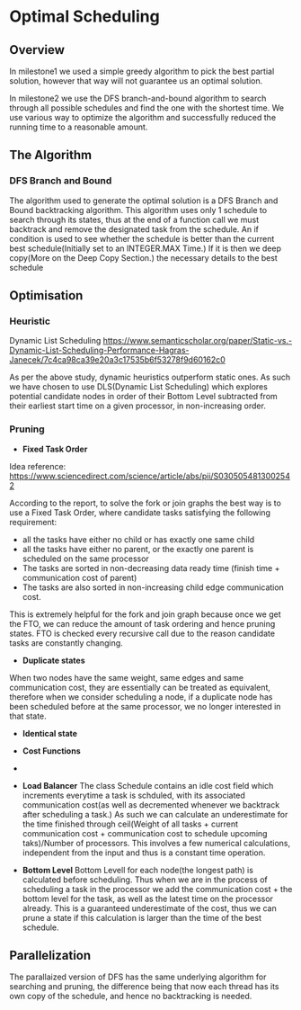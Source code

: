 # Optimal Scheduling

## Overview

In milestone1 we used a simple greedy algorithm to pick the best partial solution, however that way will not guarantee
 us an optimal solution.

In milestone2 we use the DFS branch-and-bound algorithm to search through all possible
schedules and find the one with the shortest time.
We use various way to optimize the algorithm and successfully reduced the running time
to a reasonable amount.

## The Algorithm

### DFS Branch and Bound
The algorithm used to generate the optimal solution is a DFS Branch and Bound backtracking algorithm. This algorithm uses only 1 schedule to search through its states, thus at the end of a function call we must backtrack and remove the designated task from the schedule. An if condition is used to see whether the schedule is better than the current best schedule(Initially set to an INTEGER.MAX Time.) If it is then we deep copy(More on the Deep Copy Section.) the necessary details to the best schedule

## Optimisation

### Heuristic

Dynamic List Scheduling
https://www.semanticscholar.org/paper/Static-vs.-Dynamic-List-Scheduling-Performance-Hagras-Janecek/7c4ca98ca39e20a3c17535b6f53278f9d60162c0

As per the above study, dynamic heuristics outperform static ones. As such we have chosen to use DLS(Dynamic List Scheduling) which explores potential candidate nodes in order of their Bottom Level subtracted from their earliest start time on a given processor, in non-increasing order.

### Pruning

- <b>Fixed Task Order</b>

Idea reference: https://www.sciencedirect.com/science/article/abs/pii/S0305054813002542

According to the report, to solve the fork or join graphs the best way is to use a Fixed Task Order,
where candidate tasks satisfying the following requirement:
   - all the tasks have either no child or has exactly one same child
   - all the tasks have either no parent, or the exactly one parent is scheduled on the same processor
   - The tasks are sorted in non-decreasing data ready time (finish time + communication cost of parent)
   - The tasks are also sorted in non-increasing child edge communication cost.
   
This is extremely helpful for the fork and join graph because once we get the FTO, we can reduce
the amount of task ordering and hence pruning states.
FTO is checked every recursive call due to the reason candidate tasks are constantly changing.

- <b>Duplicate states</b>

When two nodes have the same weight, same edges and same communication cost, they are essentially can be treated as
equivalent, therefore when we consider scheduling a node, if a duplicate node has been scheduled before at the same processor,
we no longer interested in that state.

- <b>Identical state</b>

- <b>Cost Functions</b>
- 
- <b>Load Balancer</b>
The class Schedule contains an idle cost field which increments everytime a task is schduled, with its associated communication cost(as well as decremented whenever we backtrack after scheduling a task.) As such we can calculate an underestimate for the time finished through ceil(Weight of all tasks + current communication cost + communication cost to schedule upcoming taks)/Number of processors. This involves a few numerical calculations, independent from the input and thus is a constant time operation.

- <b>Bottom Level</b>
Bottom Levell for each node(the longest path) is calculated before scheduling. Thus when we are in the process of scheduling a task in the processor we add the communication cost + the bottom level for the task, as well as the latest time on the processor already. This is a guaranteed underestimate of the cost, thus we can prune a state if this calculation is larger than the time of the best schedule.

## Parallelization
The parallaized version of DFS has the same underlying algorithm for searching and pruning, the difference being that now each thread has its own copy of the schedule, and hence no backtracking is needed.
